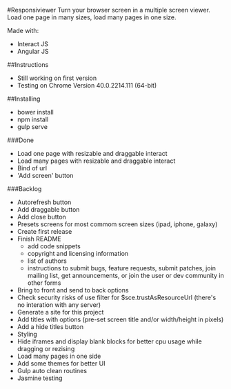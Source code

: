 #Responsiviewer
Turn your browser screen in a multiple screen viewer. Load one page in many sizes, load many pages in one size.

Made with:
- Interact JS
- Angular JS

##Instructions
- Still working on first version
- Testing on Chrome Version 40.0.2214.111 (64-bit)

##Installing
- bower install
- npm install
- gulp serve

###Done
- Load one page with resizable and draggable interact
- Load many pages with resizable and draggable interact
- Bind of url 
- 'Add screen' button

###Backlog
- Autorefresh button
- Add draggable button 
- Add close button
- Presets screens for most commom screen sizes (ipad, iphone, galaxy)
- Create first release
- Finish README
  - add code snippets
  - copyright and licensing information
  - list of authors
  - instructions to submit bugs, feature requests, submit patches, join mailing list, get announcements, or join the 
  user or dev community in other forms
- Bring to front and send to back options
- Check security risks of use filter for $sce.trustAsResourceUrl (there's no interation with any server)
- Generate a site for this project
- Add titles with options (pre-set screen title and/or width/height in pixels)
- Add a hide titles button
- Styling
- Hide iframes and display blank blocks for better cpu usage while dragging or rezising
- Load many pages in one side
- Add some themes for better UI
- Gulp auto clean routines
- Jasmine testing


